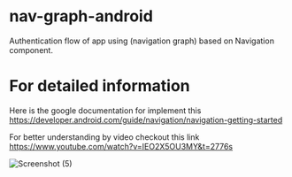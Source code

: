 # nav-graph-android
Authentication flow of app using (navigation graph) based on Navigation component.

# For detailed information

Here is the google documentation for implement this https://developer.android.com/guide/navigation/navigation-getting-started

For better understanding by video checkout this link https://www.youtube.com/watch?v=IEO2X5OU3MY&t=2776s

![Screenshot (5)](https://user-images.githubusercontent.com/31308527/87005471-aa28fc00-c1dc-11ea-9100-31dc7ca7d2e8.png)
